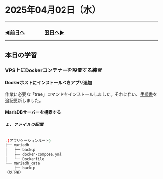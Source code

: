 # 2025年04月02日（水）

---

### [◀️前日へ](https://github.com/yuasys/chatty-journal/blob/main/2025/04/2025-04-01.md)&emsp;&emsp;&emsp;&emsp;[翌日へ▶️](https://github.com/yuasys/chatty-journal/blob/main/2025/04/2025-04-03.md)

---

## 本日の学習

### VPS上にDockerコンテナーを設置する練習

#### Dockerホストにインストールべきアプリ追加

作業に必要な「tree」コマンドをインストールしました。それに伴い、[手順書](https://github.com/yuasys/chatty-journal/blob/main/2025/03/2025-03-29.md)を追記更新しました。

#### MariaDBサーバーを構築する



##### １．ファイルの配置

```bash

.(アプリケーションルート)
├── mariadb
│   ├── backup
│   ├── docker-compose.yml
│   └── Dockerfile
└── mariadb_data
    ├── backup
（以下略）
```



